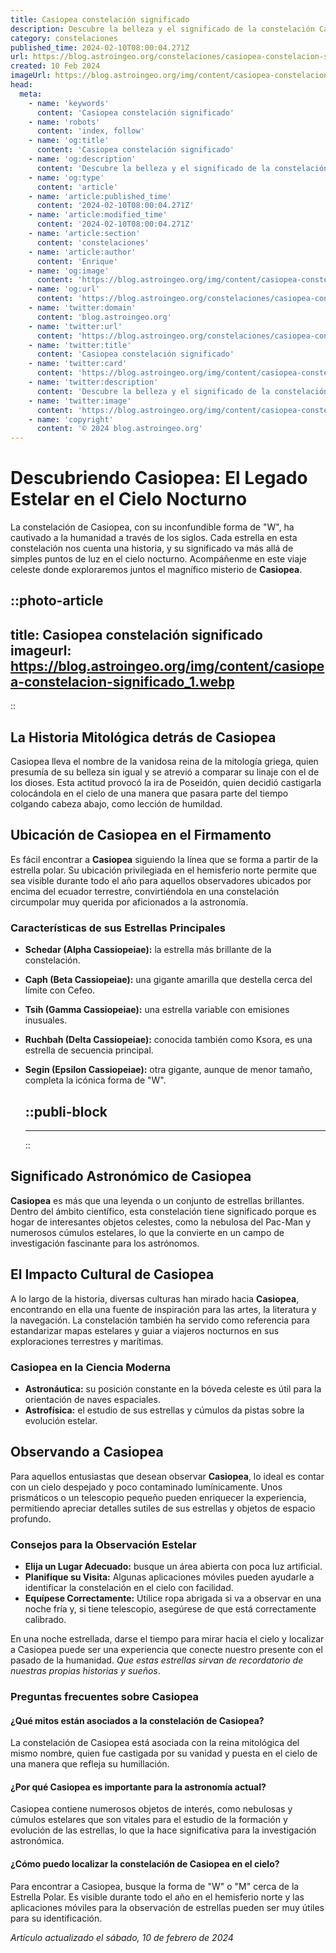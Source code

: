 ```yaml
---
title: Casiopea constelación significado
description: Descubre la belleza y el significado de la constelación Casiopea. Maravíllate con su historia y posición estelar única en el cielo nocturno.
category: constelaciones
published_time: 2024-02-10T08:00:04.271Z
url: https://blog.astroingeo.org/constelaciones/casiopea-constelacion-significado
created: 10 Feb 2024
imageUrl: https://blog.astroingeo.org/img/content/casiopea-constelacion-significado_1.webp
head:
  meta:
    - name: 'keywords'
      content: 'Casiopea constelación significado'
    - name: 'robots'
      content: 'index, follow'
    - name: 'og:title'
      content: 'Casiopea constelación significado'
    - name: 'og:description'
      content: 'Descubre la belleza y el significado de la constelación Casiopea. Maravíllate con su historia y posición estelar única en el cielo nocturno.'
    - name: 'og:type'
      content: 'article'
    - name: 'article:published_time'
      content: '2024-02-10T08:00:04.271Z'
    - name: 'article:modified_time'
      content: '2024-02-10T08:00:04.271Z'
    - name: 'article:section'
      content: 'constelaciones'
    - name: 'article:author'
      content: 'Enrique'
    - name: 'og:image'
      content: 'https://blog.astroingeo.org/img/content/casiopea-constelacion-significado_1.webp'
    - name: 'og:url'
      content: 'https://blog.astroingeo.org/constelaciones/casiopea-constelacion-significado'
    - name: 'twitter:domain'
      content: 'blog.astroingeo.org'
    - name: 'twitter:url'
      content: 'https://blog.astroingeo.org/constelaciones/casiopea-constelacion-significado'
    - name: 'twitter:title'
      content: 'Casiopea constelación significado'
    - name: 'twitter:card'
      content: 'https://blog.astroingeo.org/img/content/casiopea-constelacion-significado_1.webp'
    - name: 'twitter:description'
      content: 'Descubre la belleza y el significado de la constelación Casiopea. Maravíllate con su historia y posición estelar única en el cielo nocturno.'
    - name: 'twitter:image'
      content: 'https://blog.astroingeo.org/img/content/casiopea-constelacion-significado_1.webp'
    - name: 'copyright'
      content: '© 2024 blog.astroingeo.org'
---
```

# Descubriendo Casiopea: El Legado Estelar en el Cielo Nocturno

La constelación de Casiopea, con su inconfundible forma de "W", ha cautivado a la humanidad a través de los siglos. Cada estrella en esta constelación nos cuenta una historia, y su significado va más allá de simples puntos de luz en el cielo nocturno. Acompáñenme en este viaje celeste donde exploraremos juntos el magnífico misterio de **Casiopea**.


::photo-article
---
title: Casiopea constelación significado
imageurl: https://blog.astroingeo.org/img/content/casiopea-constelacion-significado_1.webp
---
::


## La Historia Mitológica detrás de Casiopea
Casiopea lleva el nombre de la vanidosa reina de la mitología griega, quien presumía de su belleza sin igual y se atrevió a comparar su linaje con el de los dioses. Esta actitud provocó la ira de Poseidón, quien decidió castigarla colocándola en el cielo de una manera que pasara parte del tiempo colgando cabeza abajo, como lección de humildad.

## Ubicación de Casiopea en el Firmamento
Es fácil encontrar a **Casiopea** siguiendo la línea que se forma a partir de la estrella polar. Su ubicación privilegiada en el hemisferio norte permite que sea visible durante todo el año para aquellos observadores ubicados por encima del ecuador terrestre, convirtiéndola en una constelación circumpolar muy querida por aficionados a la astronomía.

### Características de sus Estrellas Principales
- **Schedar (Alpha Cassiopeiae):** la estrella más brillante de la constelación.
- **Caph (Beta Cassiopeiae):** una gigante amarilla que destella cerca del límite con Cefeo.
- **Tsih (Gamma Cassiopeiae):** una estrella variable con emisiones inusuales.
- **Ruchbah (Delta Cassiopeiae):** conocida también como Ksora, es una estrella de secuencia principal.
- **Segin (Epsilon Cassiopeiae):** otra gigante, aunque de menor tamaño, completa la icónica forma de "W".


  ::publi-block
  ---
  ---
  ::
  
  
## Significado Astronómico de Casiopea
**Casiopea** es más que una leyenda o un conjunto de estrellas brillantes. Dentro del ámbito científico, esta constelación tiene significado porque es hogar de interesantes objetos celestes, como la nebulosa del Pac-Man y numerosos cúmulos estelares, lo que la convierte en un campo de investigación fascinante para los astrónomos.

## El Impacto Cultural de Casiopea
A lo largo de la historia, diversas culturas han mirado hacia **Casiopea**, encontrando en ella una fuente de inspiración para las artes, la literatura y la navegación. La constelación también ha servido como referencia para estandarizar mapas estelares y guiar a viajeros nocturnos en sus exploraciones terrestres y marítimas.

### Casiopea en la Ciencia Moderna
- **Astronáutica:** su posición constante en la bóveda celeste es útil para la orientación de naves espaciales.
- **Astrofísica:** el estudio de sus estrellas y cúmulos da pistas sobre la evolución estelar.

## Observando a Casiopea
Para aquellos entusiastas que desean observar **Casiopea**, lo ideal es contar con un cielo despejado y poco contaminado lumínicamente. Unos prismáticos o un telescopio pequeño pueden enriquecer la experiencia, permitiendo apreciar detalles sutiles de sus estrellas y objetos de espacio profundo.

### Consejos para la Observación Estelar
- **Elija un Lugar Adecuado:** busque un área abierta con poca luz artificial.
- **Planifique su Visita:** Algunas aplicaciones móviles pueden ayudarle a identificar la constelación en el cielo con facilidad.
- **Equípese Correctamente:** Utilice ropa abrigada si va a observar en una noche fría y, si tiene telescopio, asegúrese de que está correctamente calibrado.

En una noche estrellada, darse el tiempo para mirar hacia el cielo y localizar a Casiopea puede ser una experiencia que conecte nuestro presente con el pasado de la humanidad. *Que estas estrellas sirvan de recordatorio de nuestras propias historias y sueños*.

### Preguntas frecuentes sobre Casiopea

#### ¿Qué mitos están asociados a la constelación de Casiopea?
La constelación de Casiopea está asociada con la reina mitológica del mismo nombre, quien fue castigada por su vanidad y puesta en el cielo de una manera que refleja su humillación.

#### ¿Por qué Casiopea es importante para la astronomía actual?
Casiopea contiene numerosos objetos de interés, como nebulosas y cúmulos estelares que son vitales para el estudio de la formación y evolución de las estrellas, lo que la hace significativa para la investigación astronómica.

#### ¿Cómo puedo localizar la constelación de Casiopea en el cielo?
Para encontrar a Casiopea, busque la forma de "W" o "M" cerca de la Estrella Polar. Es visible durante todo el año en el hemisferio norte y las aplicaciones móviles para la observación de estrellas pueden ser muy útiles para su identificación.

_Artículo actualizado el sábado, 10 de febrero de 2024_